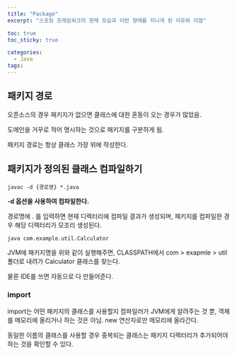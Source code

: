```yaml
---
title: "Package"
excerpt: "스프링 프레임워크의 현재 모습과 이런 형태를 지니게 된 이유와 이점"

toc: true
toc_sticky: true

categories:
  - Java
tags:
---
```

## 패키지 경로

오픈소스의 경우 패키지가 없으면 클래스에 대한 혼동이 오는 경우가 많았음.

도메인을 거꾸로 적어 명시하는 것으로 패키지를 구분하게 됨.

패키지 경로는 항상 클래스 가장 위에 작성한다.

 
## 패키지가 정의된 클래스 컴파일하기

`javac -d {경로명} *.java`

**-d 옵션을 사용하여 컴파일한다.**

경로명에 . 를 입력하면 현재 디렉터리에 컴파일 결과가 생성되며, 패키지를 컴파일한 경우 해당 디렉터리가 모조리 생성된다.

 

`java com.example.util.Calculator`

JVM에 패키지명을 위와 같이 실행해주면, CLASSPATH에서 com > exapmle > util 폴더로 내려가  Calculator 클래스를 찾는다.

 

물론 IDE를 쓰면 자동으로 다 만들어준다.

 
### import

import는 어떤 패키지의 클래스를 사용할지 컴파일러가 JVM에게 알려주는 것 뿐, 객체를 메모리에 올리거나 하는 것은 아님. new 연산자로만 메모리에 올라간다.

동일한 이름의 클래스를 사용할 경우 중복되는 클래스는 패키지 디렉터리가 추가되어야 하는 것을 확인할 수 있다.